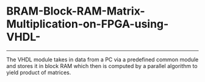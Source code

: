 # BRAM-Block-RAM-Matrix-Multiplication-on-FPGA-using-VHDL-
-----------------------------------------------------------
   The VHDL module takes in data from a PC via a predefined common module and stores it in block RAM which then is computed by a parallel algorithm to yield product of matrices.
